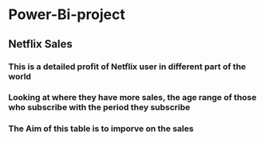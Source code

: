 # Power-Bi-project
## Netflix Sales
### This is a detailed profit of Netflix user in different part of the world
### Looking at where they have more sales, the age range of those who subscribe with the period they subscribe
### The Aim of this table is to imporve on the sales
